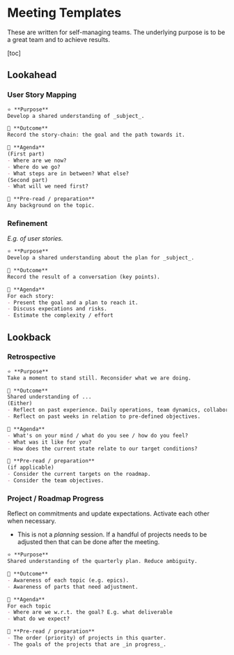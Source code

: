 # Meeting Templates

These are written for self-managing teams. The underlying purpose is to be a great team and to achieve results.

[toc]

## Lookahead



### User Story Mapping

```markdown
⭐ **Purpose**
Develop a shared understanding of _subject_.

🚀 **Outcome**
Record the story-chain: the goal and the path towards it.

📅 **Agenda**
(First part)
- Where are we now?
- Where do we go?
- What steps are in between? What else?
(Second part)
- What will we need first?

📖 **Pre-read / preparation**
Any background on the topic.
```

 

### Refinement

*E.g. of user stories.*

```markdown
⭐ **Purpose** 
Develop a shared understanding about the plan for _subject_.

🚀 **Outcome**
Record the result of a conversation (key points).

📅 **Agenda**
For each story:
- Present the goal and a plan to reach it. 
- Discuss expecations and risks.
- Estimate the complexity / effort
```



## Lookback



### Retrospective

```markdown
⭐ **Purpose** 
Take a moment to stand still. Reconsider what we are doing.

🚀 **Outcome**
Shared understanding of ...
(Either)
- Reflect on past experience. Daily operations, team dynamics, collaboration.
- Reflect on past weeks in relation to pre-defined objectives.

📅 **Agenda**
- What's on your mind / what do you see / how do you feel?
- What was it like for you?
- How does the current state relate to our target conditions?

📖 **Pre-read / preparation**
(if applicable)
- Consider the current targets on the roadmap.
- Consider the team objectives.
```



### Project / Roadmap Progress

Reflect on commitments and update expectations. Activate each other when necessary.

- This is not a *planning* session. If a handful of projects needs to be adjusted then that can be done after the meeting.

```markdown
⭐ **Purpose** 
Shared understanding of the quarterly plan. Reduce ambiguity.

🚀 **Outcome**
- Awareness of each topic (e.g. epics).
- Awareness of parts that need adjustment.

📅 **Agenda**
For each topic
- Where are we w.r.t. the goal? E.g. what deliverable
- What do we expect?

📖 **Pre-read / preparation**
- The order (priority) of projects in this quarter.
- The goals of the projects that are _in progress_.
```



